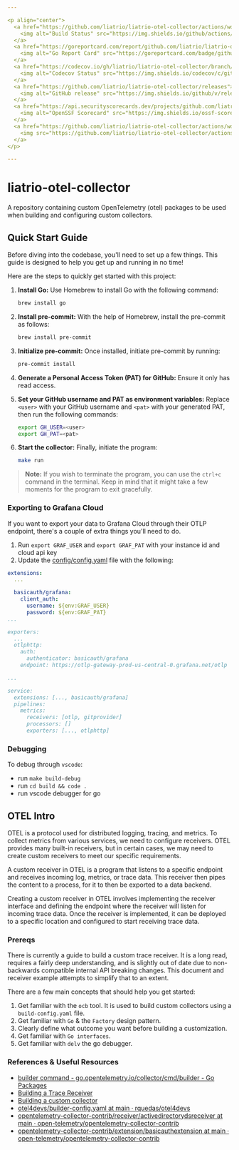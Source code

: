 ```yaml
---

<p align="center">
  <a href="https://github.com/liatrio/liatrio-otel-collector/actions/workflows/build.yml?query=branch%3Amain">
    <img alt="Build Status" src="https://img.shields.io/github/actions/workflow/status/liatrio/liatrio-otel-collector/build.yml?branch=main&style=for-the-badge">
  </a>
  <a href="https://goreportcard.com/report/github.com/liatrio/liatrio-otel-collector/pkg/receiver/gitproviderreceiver">
    <img alt="Go Report Card" src="https://goreportcard.com/badge/github.com/liatrio/liatrio-otel-collector/pkg/receiver/gitproviderreceiver?style=for-the-badge">
  </a>
  <a href="https://codecov.io/gh/liatrio/liatrio-otel-collector/branch/main" > 
    <img alt="Codecov Status" src="https://img.shields.io/codecov/c/github/liatrio/liatrio-otel-collector?style=for-the-badge"/> 
  </a>
  <a href="https://github.com/liatrio/liatrio-otel-collector/releases">
    <img alt="GitHub release" src="https://img.shields.io/github/v/release/liatrio/liatrio-otel-collector?include_prereleases&style=for-the-badge">
  </a>
  <a href="https://api.securityscorecards.dev/projects/github.com/liatrio/liatrio-otel-collector/badge">
    <img alt="OpenSSF Scorecard" src="https://img.shields.io/ossf-scorecard/github.com/liatrio/liatrio-otel-collector?label=openssf%20scorecard&style=for-the-badge">
  </a>
  <a href="https://github.com/liatrio/liatrio-otel-collector/actions/workflows/github-code-scanning/codeql">
    <img src="https://github.com/liatrio/liatrio-otel-collector/actions/workflows/github-code-scanning/codeql/badge.svg" alt="CodeQL">
  </a>
</p>

---
```


# liatrio-otel-collector

A repository containing custom OpenTelemetry (otel) packages to be used when
building and configuring custom collectors.

## Quick Start Guide

Before diving into the codebase, you'll need to set up a few things. This guide is designed to help you get up and running in no time!

Here are the steps to quickly get started with this project:

1. **Install Go:** Use Homebrew to install Go with the following command:

    ```bash
    brew install go
    ```

2. **Install pre-commit:** With the help of Homebrew, install the pre-commit as follows:

    ```bash
    brew install pre-commit
    ```

3. **Initialize pre-commit:** Once installed, initiate pre-commit by running:

    ```bash
    pre-commit install
    ```

4. **Generate a Personal Access Token (PAT) for GitHub:** Ensure it only has read access.

5. **Set your GitHub username and PAT as environment variables:** Replace `<user>` with your GitHub username and `<pat>` with your generated PAT, then run the following commands:

    ```bash
    export GH_USER=<user>
    export GH_PAT=<pat>
    ```

6. **Start the collector:** Finally, initiate the program:

    ```bash
    make run
    ```

> **Note:** If you wish to terminate the program, you can use the `ctrl+c` command in the terminal. Keep in mind that it might take a few moments for the program to exit gracefully. 

### Exporting to Grafana Cloud

If you want to export your data to Grafana Cloud through their OTLP endpoint, 
there's a couple of extra things you'll need to do.

1. Run `export GRAF_USER` and `export GRAF_PAT` with your instance id and cloud api key
2. Update the [config/config.yaml](./config/config.yaml) file with the following:

```yaml
extensions:
  ...

  basicauth/grafana:
    client_auth:
      username: ${env:GRAF_USER}
      password: ${env:GRAF_PAT}
...

exporters:
  ...
  otlphttp:
    auth:
      authenticator: basicauth/grafana
    endpoint: https://otlp-gateway-prod-us-central-0.grafana.net/otlp

...

service:
  extensions: [..., basicauth/grafana]
  pipelines:
    metrics:
      receivers: [otlp, gitprovider]
      processors: []
      exporters: [..., otlphttp]

```

### Debugging

To debug through `vscode`:

* run `make build-debug`
* run `cd build && code .`
* run vscode debugger for go

## OTEL Intro

OTEL is a protocol used for distributed logging, tracing, and metrics.
To collect metrics from various services, we need to configure receivers.
OTEL provides many built-in receivers, but in certain cases, we may need to
create custom receivers to meet our specific requirements.

A custom receiver in OTEL is a program that listens to a specific endpoint and
receives incoming log, metrics, or trace data. This receiver then pipes the
content to a process, for it to then be exported to a data backend.

Creating a custom receiver in OTEL involves implementing the receiver interface
and defining the endpoint where the receiver will listen for incoming trace data.
Once the receiver is implemented, it can be deployed to a specific location and
configured to start receiving trace data.

### Prereqs

There is currently a guide to build a custom trace receiver. It is a long read,
requires a fairly deep understanding, and is slightly out of date due to
non-backwards compatible internal API breaking changes. This document and
receiver example attempts to simplify that to an extent.

There are a few main concepts that should help you get started:

1. Get familiar with the `ocb` tool. It is used to build custom collectors using a `build-config.yaml` file.
2. Get familiar with `Go` & the `Factory` design pattern.
3. Clearly define what outcome you want before building a customization.
4. Get familiar with `Go interfaces`.
5. Get familiar with `delv` the go debugger.

### References & Useful Resources

* [builder command - go.opentelemetry.io/collector/cmd/builder - Go Packages](https://pkg.go.dev/go.opentelemetry.io/collector/cmd/builder#section-readme)
* [Building a Trace Receiver](https://opentelemetry.io/docs/collector/trace-receiver/#representing-operations-with-spans)
* [Building a custom collector](https://opentelemetry.io/docs/collector/custom-collector/)
* [otel4devs/builder-config.yaml at main · rquedas/otel4devs](https://github.com/rquedas/otel4devs/blob/main/collector/receiver/trace-receiver/builder-config.yaml)
* [opentelemetry-collector-contrib/receiver/activedirectorydsreceiver at main · open-telemetry/opentelemetry-collector-contrib](https://github.com/open-telemetry/opentelemetry-collector-contrib/tree/main/receiver/activedirectorydsreceiver)
* [opentelemetry-collector-contrib/extension/basicauthextension at main · open-telemetry/opentelemetry-collector-contrib](https://github.com/open-telemetry/opentelemetry-collector-contrib/tree/main/extension/basicauthextension)

